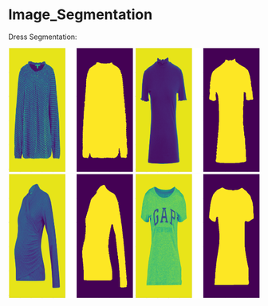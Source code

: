 # Image_Segmentation

Dress Segmentation:

<img src="https://github.com/cjaitej/Image_Segmentation/blob/main/dress_segmentation/Results/download1.png" width="250" height="250">
<img src="https://github.com/cjaitej/Image_Segmentation/blob/main/dress_segmentation/Results/download2.png" width="250" height="250">
<img src="https://github.com/cjaitej/Image_Segmentation/blob/main/dress_segmentation/Results/download3.png" width="250" height="250">
<img src="https://github.com/cjaitej/Image_Segmentation/blob/main/dress_segmentation/Results/download4.png" width="250" height="250">



